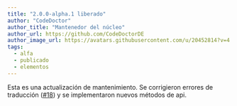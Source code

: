 ```yaml
---
title: "2.0.0-alpha.1 liberado"
author: "CodeDoctor"
author_title: "Mantenedor del núcleo"
author_url: https://github.com/CodeDoctorDE
author_image_url: https://avatars.githubusercontent.com/u/20452814?v=4
tags:
  - alfa
  - publicado
  - elementos
---
```


Esta es una actualización de mantenimiento. Se corrigieron errores de traducción ([#18](https://github.com/CodeDoctorDE/ItemMods/issues/18)) y se implementaron nuevos métodos de api.
